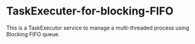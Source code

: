 # TaskExecuter-for-blocking-FIFO
This is a TaskExecutor service to manage a multi-threaded process using Blocking FIFO queue.
